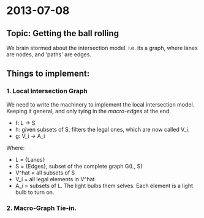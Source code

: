 # 2013-07-08

## Topic: Getting the ball rolling

We brain stormed about the intersection model.
i.e. its a graph, where lanes are nodes, and 'paths' are edges.

## Things to implement:

### 1. Local Intersection Graph

We need to write the machinery to implement the local intersection model. Keeping it general, and only tying in the *macro-edges* at the end.

* f: L -> S
* h: given subsets of S, filters the legal ones, which are now called V_i.
* g: V_i -> A_i

Where:
* L = {Lanes}
* S = {Edges}, subset of the complete graph G(L, S)
* V^hat = all subsets of S
* V_i = all legal elements in V^hat
* A_i = subsets of L. The light bulbs them selves. Each element is a light bulb to turn on.


### 2. Macro-Graph Tie-in.


